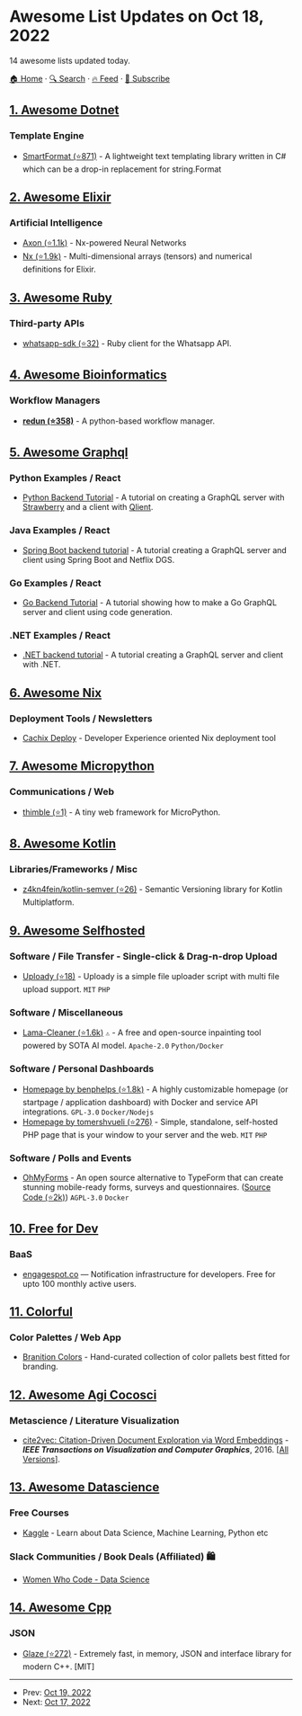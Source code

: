 # Awesome List Updates on Oct 18, 2022

14 awesome lists updated today.

[🏠 Home](/README.md) · [🔍 Search](https://test.trackawesomelist.com/search/) · [🔥 Feed](https://test.trackawesomelist.com/rss.xml) · [📮 Subscribe](https://trackawesomelist.us17.list-manage.com/subscribe?u=d2f0117aa829c83a63ec63c2f&id=36a103854c)



## [1. Awesome Dotnet](/content/quozd/awesome-dotnet/README.md)

### Template Engine

*   [SmartFormat (⭐871)](https://github.com/axuno/SmartFormat) - A lightweight text templating library written in C# which can be a drop-in replacement for string.Format

## [2. Awesome Elixir](/content/h4cc/awesome-elixir/README.md)

### Artificial Intelligence

*   [Axon (⭐1.1k)](https://github.com/elixir-nx/axon) - Nx-powered Neural Networks
*   [Nx (⭐1.9k)](https://github.com/elixir-nx/nx) - Multi-dimensional arrays (tensors) and numerical definitions for Elixir.

## [3. Awesome Ruby](/content/markets/awesome-ruby/README.md)

### Third-party APIs

*   [whatsapp-sdk (⭐32)](https://github.com/ignacio-chiazzo/ruby_whatsapp_sdk) - Ruby client for the Whatsapp API.

## [4. Awesome Bioinformatics](/content/danielecook/Awesome-Bioinformatics/README.md)

### Workflow Managers

*   **[redun (⭐358)](https://github.com/insitro/redun)** - A python-based workflow manager.

## [5. Awesome Graphql](/content/chentsulin/awesome-graphql/README.md)

### Python Examples / React

*   [Python Backend Tutorial](https://hasura.io/learn/graphql/backend-stack/languages/python/) - A tutorial on creating a GraphQL server with [Strawberry](https://strawberry.rocks/) and a client with [Qlient](https://qlient-org.github.io/python-qlient/site/).

### Java Examples / React

*   [Spring Boot backend tutorial](https://hasura.io/learn/graphql/backend-stack/languages/java/) - A tutorial creating a GraphQL server and client using Spring Boot and Netflix DGS.

### Go Examples / React

*   [Go Backend Tutorial](https://hasura.io/learn/graphql/backend-stack/languages/go/) - A tutorial showing how to make a Go GraphQL server and client using code generation.

### .NET Examples / React

*   [.NET backend tutorial](https://hasura.io/learn/graphql/backend-stack/languages/dotnet/) - A tutorial creating a GraphQL server and client with .NET.

## [6. Awesome Nix](/content/nix-community/awesome-nix/README.md)

### Deployment Tools / Newsletters

*   [Cachix Deploy](https://docs.cachix.org/deploy) - Developer Experience oriented Nix deployment tool

## [7. Awesome Micropython](/content/mcauser/awesome-micropython/README.md)

### Communications / Web

*   [thimble (⭐1)](https://github.com/DavesCodeMusings/thimble) - A tiny web framework for MicroPython.

## [8. Awesome Kotlin](/content/KotlinBy/awesome-kotlin/README.md)

### Libraries/Frameworks / Misc

*   [z4kn4fein/kotlin-semver (⭐26)](https://github.com/z4kn4fein/kotlin-semver) - Semantic Versioning library for Kotlin Multiplatform.

## [9. Awesome Selfhosted](/content/awesome-selfhosted/awesome-selfhosted/README.md)

### Software / File Transfer - Single-click & Drag-n-drop Upload

*   [Uploady (⭐18)](https://github.com/farisc0de/Uploady) - Uploady is a simple file uploader script with multi file upload support. `MIT` `PHP`

### Software / Miscellaneous

*   [Lama-Cleaner (⭐1.6k)](https://github.com/Sanster/lama-cleaner) `⚠` - A free and open-source inpainting tool powered by SOTA AI model. `Apache-2.0` `Python/Docker`

### Software / Personal Dashboards

*   [Homepage by benphelps (⭐1.8k)](https://github.com/benphelps/homepage) - A highly customizable homepage (or startpage / application dashboard) with Docker and service API integrations. `GPL-3.0` `Docker/Nodejs`
*   [Homepage by tomershvueli (⭐276)](https://github.com/tomershvueli/homepage) - Simple, standalone, self-hosted PHP page that is your window to your server and the web. `MIT` `PHP`

### Software / Polls and Events

*   [OhMyForms](https://ohmyform.com/) - An open source alternative to TypeForm that can create stunning mobile-ready forms, surveys and questionnaires. ([Source Code (⭐2k)](https://github.com/ohmyform/ohmyform)) `AGPL-3.0` `Docker`

## [10. Free for Dev](/content/ripienaar/free-for-dev/README.md)

### BaaS

*   [engagespot.co](https://engagespot.co/) — Notification infrastructure for developers. Free for upto 100 monthly active users.

## [11. Colorful](/content/Siddharth11/Colorful/README.md)

### Color Palettes / Web App

*   [Branition Colors](https://branition.com/colors) - Hand-curated collection of color pallets best fitted for branding.

## [12. Awesome Agi Cocosci](/content/YuzheSHI/awesome-agi-cocosci/README.md)

### Metascience / Literature Visualization

*   [cite2vec: Citation-Driven Document Exploration via Word Embeddings](https://matthewberger.github.io/papers/cite2vec.pdf) - ***IEEE Transactions on Visualization and Computer Graphics***, 2016. \[[All Versions](https://scholar.google.com/scholar?cluster=6949650208780085923\&hl=en\&as_sdt=0,5)].

## [13. Awesome Datascience](/content/academic/awesome-datascience/README.md)

### Free Courses

*   [Kaggle](https://www.kaggle.com/learn) - Learn about Data Science, Machine Learning, Python etc

### Slack Communities / Book Deals (Affiliated) 🛍

*   [Women Who Code - Data Science](https://www.womenwhocode.com/datascience)

## [14. Awesome Cpp](/content/fffaraz/awesome-cpp/README.md)

### JSON

*   [Glaze (⭐272)](https://github.com/stephenberry/glaze) - Extremely fast, in memory, JSON and interface library for modern C++. \[MIT]

---

- Prev: [Oct 19, 2022](/content/2022/10/19/README.md)
- Next: [Oct 17, 2022](/content/2022/10/17/README.md)